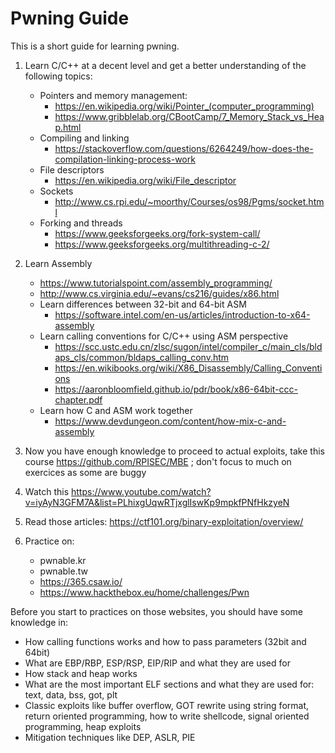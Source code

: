 Pwning Guide
===
This is a short guide for learning pwning. 

1. Learn C/C++ at a decent level and get a better understanding of the following topics:
    - Pointers and memory management: 
        - https://en.wikipedia.org/wiki/Pointer_(computer_programming)
        - https://www.gribblelab.org/CBootCamp/7_Memory_Stack_vs_Heap.html
    - Compiling and linking
        - https://stackoverflow.com/questions/6264249/how-does-the-compilation-linking-process-work
    - File descriptors
        - https://en.wikipedia.org/wiki/File_descriptor
    - Sockets
        - http://www.cs.rpi.edu/~moorthy/Courses/os98/Pgms/socket.html
    - Forking and threads
        - https://www.geeksforgeeks.org/fork-system-call/
        - https://www.geeksforgeeks.org/multithreading-c-2/

2. Learn Assembly
    - https://www.tutorialspoint.com/assembly_programming/
    - http://www.cs.virginia.edu/~evans/cs216/guides/x86.html
    - Learn differences between 32-bit and 64-bit ASM
        - https://software.intel.com/en-us/articles/introduction-to-x64-assembly
    - Learn calling conventions for C/C++ using ASM perspective
        - https://scc.ustc.edu.cn/zlsc/sugon/intel/compiler_c/main_cls/bldaps_cls/common/bldaps_calling_conv.htm
        - https://en.wikibooks.org/wiki/X86_Disassembly/Calling_Conventions
        - https://aaronbloomfield.github.io/pdr/book/x86-64bit-ccc-chapter.pdf
    - Learn how C and ASM work together
        - https://www.devdungeon.com/content/how-mix-c-and-assembly

3. Now you have enough knowledge to proceed to actual exploits, take this course https://github.com/RPISEC/MBE ; don't focus to much on exercices as some are buggy

4. Watch this https://www.youtube.com/watch?v=iyAyN3GFM7A&list=PLhixgUqwRTjxglIswKp9mpkfPNfHkzyeN

5. Read those articles: https://ctf101.org/binary-exploitation/overview/

6. Practice on:
    - pwnable.kr
    - pwnable.tw
    - https://365.csaw.io/
    - https://www.hackthebox.eu/home/challenges/Pwn


Before you start to practices on those websites, you should have some knowledge in:
- How calling functions works and how to pass parameters (32bit and 64bit)
- What are EBP/RBP, ESP/RSP, EIP/RIP and what they are used for
- How stack and heap works
- What are the most important ELF sections and what they are used for: text, data, bss, got, plt
- Classic exploits like buffer overflow, GOT rewrite using string format, return oriented programming, how to write shellcode, signal oriented programming, heap exploits
-  Mitigation techniques like DEP, ASLR, PIE
